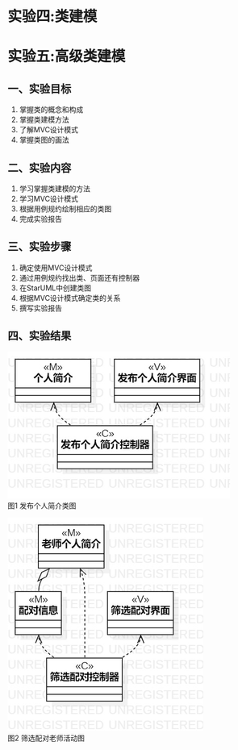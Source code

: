 # 实验四:类建模
# 实验五:高级类建模

## 一、实验目标

1. 掌握类的概念和构成
2. 掌握类建模方法
3. 了解MVC设计模式
4. 掌握类图的画法

## 二、实验内容

1. 学习掌握类建模的方法
2. 学习MVC设计模式
3. 根据用例规约绘制相应的类图
4. 完成实验报告


## 三、实验步骤

1. 确定使用MVC设计模式
2. 通过用例规约找出类、页面还有控制器
3. 在StarUML中创建类图
4. 根据MVC设计模式确定类的关系
5. 撰写实验报告


## 四、实验结果

![发布个人简介类图](./LAB04.LAB05.ClassDiagram1.jpg)  
图1 发布个人简介类图

![筛选配对老师活动图](./LAB04.LAB05.ClassDiagram2.jpg)  
图2 筛选配对老师活动图
